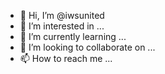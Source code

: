 - 👋 Hi, I’m @iwsunited
- 👀 I’m interested in ...
- 🌱 I’m currently learning ...
- 💞️ I’m looking to collaborate on ...
- 📫 How to reach me ...

